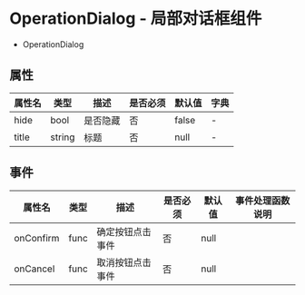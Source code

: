 # OperationDialog - 局部对话框组件


* OperationDialog

## 属性

属性名 | 类型 | 描述 | 是否必须 | 默认值 | 字典 |
------- | ------- | ------- | ------- | ------- | ------- |
hide | bool | 是否隐藏 | 否 | false | - |
title | string | 标题 | 否 | null | - |

## 事件
属性名 | 类型 | 描述 | 是否必须 | 默认值 | 事件处理函数说明 |
------- | ------- | ------- | ------- | ------- | ------- |
onConfirm | func | 确定按钮点击事件 | 否 | null |   |
onCancel | func | 取消按钮点击事件 | 否 | null |   |
